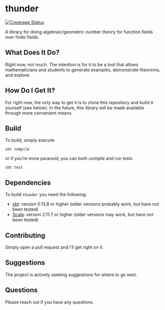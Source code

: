 # thunder

[![Coverage Status](https://coveralls.io/repos/github/dkettlestrings/thunder/badge.svg)](https://coveralls.io/github/dkettlestrings/thunder)

A library for doing algebraic/geometric number theory for function fields over finite fields.

## What Does It Do?

Right now, not much.  The intention is for it to be a tool that allows mathematicians and students to generate examples, demonstrate theorems, and explore.

## How Do I Get It?

For right now, the only way to get it is to clone this repository and build it yourself (see below).  In the future, this library 
will be made available through more convenient means.

## Build

To build, simply execute

`sbt compile`

or if you're more paranoid, you can both compile and run tests

`sbt test`

## Dependencies

To build `thunder` you need the following:
* [sbt](http://www.scala-sbt.org/): version 0.13.8 or higher (older versions probably work, but have not been tested)
* [Scala](http://www.scala-lang.org/): version 2.11.7 or higher (older versions may work, but have not been tested)

## Contributing

Simply open a pull request and I'll get right on it.

## Suggestions

The project is actively seeking suggestions for where to go next.

## Questions

Please reach out if you have any questions.



